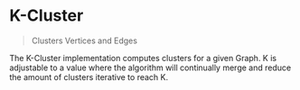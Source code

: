 # K-Cluster
> Clusters Vertices and Edges

The K-Cluster implementation computes clusters for a given Graph. K is adjustable to a value
where the algorithm will continually merge and reduce the amount of clusters iterative to reach K.